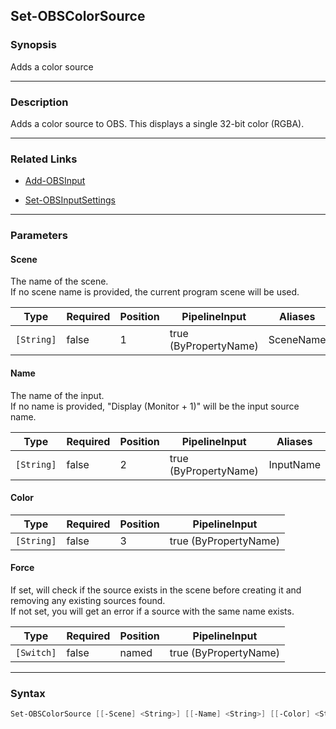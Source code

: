 Set-OBSColorSource
------------------




### Synopsis
Adds a color source



---


### Description

Adds a color source to OBS.  This displays a single 32-bit color (RGBA).



---


### Related Links
* [Add-OBSInput](Add-OBSInput.md)



* [Set-OBSInputSettings](Set-OBSInputSettings.md)





---


### Parameters
#### **Scene**

The name of the scene.    
If no scene name is provided, the current program scene will be used.






|Type      |Required|Position|PipelineInput        |Aliases  |
|----------|--------|--------|---------------------|---------|
|`[String]`|false   |1       |true (ByPropertyName)|SceneName|



#### **Name**

The name of the input.    
If no name is provided, "Display $($Monitor + 1)" will be the input source name.






|Type      |Required|Position|PipelineInput        |Aliases  |
|----------|--------|--------|---------------------|---------|
|`[String]`|false   |2       |true (ByPropertyName)|InputName|



#### **Color**




|Type      |Required|Position|PipelineInput        |
|----------|--------|--------|---------------------|
|`[String]`|false   |3       |true (ByPropertyName)|



#### **Force**

If set, will check if the source exists in the scene before creating it and removing any existing sources found.    
If not set, you will get an error if a source with the same name exists.






|Type      |Required|Position|PipelineInput        |
|----------|--------|--------|---------------------|
|`[Switch]`|false   |named   |true (ByPropertyName)|





---


### Syntax
```PowerShell
Set-OBSColorSource [[-Scene] <String>] [[-Name] <String>] [[-Color] <String>] [-Force] [<CommonParameters>]
```
